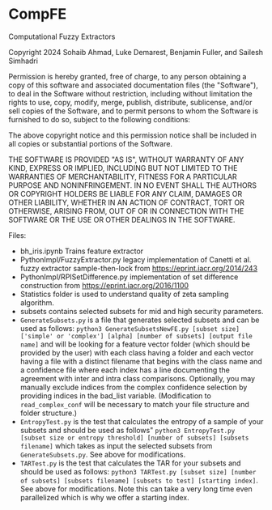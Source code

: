 # CompFE
Computational Fuzzy Extractors
 

Copyright 2024  Sohaib Ahmad, Luke Demarest, Benjamin Fuller, and Sailesh Simhadri

Permission is hereby granted, free of charge, to any person obtaining a copy of this software and associated documentation files (the "Software"), to deal in the Software without restriction, including without limitation the rights to use, copy, modify, merge, publish, distribute, sublicense, and/or sell copies of the Software, and to permit persons to whom the Software is furnished to do so, subject to the following conditions:

The above copyright notice and this permission notice shall be included in all copies or substantial portions of the Software.

THE SOFTWARE IS PROVIDED "AS IS", WITHOUT WARRANTY OF ANY KIND, EXPRESS OR IMPLIED, INCLUDING BUT NOT LIMITED TO THE WARRANTIES OF MERCHANTABILITY, FITNESS FOR A PARTICULAR PURPOSE AND NONINFRINGEMENT. IN NO EVENT SHALL THE AUTHORS OR COPYRIGHT HOLDERS BE LIABLE FOR ANY CLAIM, DAMAGES OR OTHER LIABILITY, WHETHER IN AN ACTION OF CONTRACT, TORT OR OTHERWISE, ARISING FROM, OUT OF OR IN CONNECTION WITH THE SOFTWARE OR THE USE OR OTHER DEALINGS IN THE SOFTWARE.

Files:
* bh_iris.ipynb Trains feature extractor
* PythonImpl/FuzzyExtractor.py legacy implementation of Canetti et al. fuzzy extractor sample-then-lock from https://eprint.iacr.org/2014/243
* PythonImpl/RPISetDifference.py implementation of set difference construction from https://eprint.iacr.org/2016/1100
* Statistics folder is used to understand quality of zeta sampling algorithm.
* subsets contains selected subsets for mid and high security parameters.
* `GenerateSubsets.py` is a file that generates selected subsets and can be used as follows: `python3 GenerateSubsetsNewFE.py [subset size] ['simple' or 'complex'] [alpha] [number of subsets] [output file name]` and will be looking for a feature vector folder (which should be provided by the user) with each class having a folder and each vector having a file with a distinct filename that begins with the class name and a confidence file where each index has a line documenting the agreement with inter and intra class comparisons. Optionally, you may manually exclude indices from the complex confidence selection by providing indices in the bad_list variable. (Modification to `read_complex_conf` will be necessary to match your file structure and folder structure.)
* `EntropyTest.py` is the test that calculates the entropy of a sample of your subsets and should be used as follows" `python3 EntropyTest.py [subset size or entropy threshold] [number of subsets] [subsets filename]` which takes as input the selected subsets from `GenerateSubsets.py`. See above for modifications.
* `TARTest.py` is the test that calculates the TAR for your subsets and should be used as follows: `python3 TARTest.py [subset size] [number of subsets] [subsets filename] [subsets to test] [starting index]`. See above for modifications. Note this can take a very long time even parallelized which is why we offer a starting index. 
